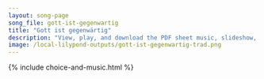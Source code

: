 ```yaml
---
layout: song-page
song_file: gott-ist-gegenwartig
title: "Gott ist gegenwärtig"
description: "View, play, and download the PDF sheet music, slideshow, and audio. Lyrics: Gott ist gegenwärtig. Lasset uns anbeten und in Ehrfurcht vor ihn treten. Gott ist in der Mitte. Alles in uns schweige und sich innigst vor ihm beuge.... german christian 4part chords"
image: /local-lilypond-outputs/gott-ist-gegenwartig-trad.png
---
```


{% include choice-and-music.html %}